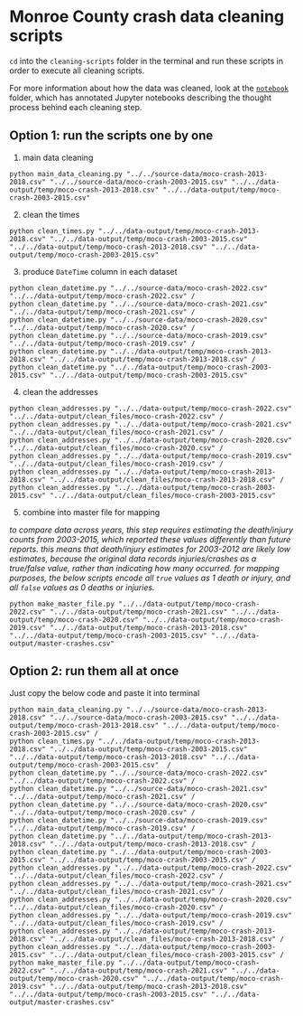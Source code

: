 # Monroe County crash data cleaning scripts

`cd` into the `cleaning-scripts` folder in the terminal and run these scripts in order to execute all cleaning scripts.

For more information about how the data was cleaned, look at the [`notebook`](../notebooks) folder, which has annotated Jupyter notebooks describing the thought process behind each cleaning step.

## Option 1: run the scripts one by one

1. main data cleaning
```curl
python main_data_cleaning.py "../../source-data/moco-crash-2013-2018.csv" "../../source-data/moco-crash-2003-2015.csv" "../../data-output/temp/moco-crash-2013-2018.csv" "../../data-output/temp/moco-crash-2003-2015.csv"
```
2. clean the times
```curl
python clean_times.py "../../data-output/temp/moco-crash-2013-2018.csv" "../../data-output/temp/moco-crash-2003-2015.csv" "../../data-output/temp/moco-crash-2013-2018.csv" "../../data-output/temp/moco-crash-2003-2015.csv"  
```
3. produce `DateTime` column in each dataset
```curl
python clean_datetime.py "../../source-data/moco-crash-2022.csv" "../../data-output/temp/moco-crash-2022.csv" /
python clean_datetime.py "../../source-data/moco-crash-2021.csv" "../../data-output/temp/moco-crash-2021.csv" /
python clean_datetime.py "../../source-data/moco-crash-2020.csv" "../../data-output/temp/moco-crash-2020.csv" /
python clean_datetime.py "../../source-data/moco-crash-2019.csv" "../../data-output/temp/moco-crash-2019.csv" / 
python clean_datetime.py "../../data-output/temp/moco-crash-2013-2018.csv" "../../data-output/temp/moco-crash-2013-2018.csv" / 
python clean_datetime.py "../../data-output/temp/moco-crash-2003-2015.csv" "../../data-output/temp/moco-crash-2003-2015.csv"
```
4. clean the addresses
```curl
python clean_addresses.py "../../data-output/temp/moco-crash-2022.csv" "../../data-output/clean_files/moco-crash-2022.csv" /
python clean_addresses.py "../../data-output/temp/moco-crash-2021.csv" "../../data-output/clean_files/moco-crash-2021.csv" /
python clean_addresses.py "../../data-output/temp/moco-crash-2020.csv" "../../data-output/clean_files/moco-crash-2020.csv" /
python clean_addresses.py "../../data-output/temp/moco-crash-2019.csv" "../../data-output/clean_files/moco-crash-2019.csv" /
python clean_addresses.py "../../data-output/temp/moco-crash-2013-2018.csv" "../../data-output/clean_files/moco-crash-2013-2018.csv" /
python clean_addresses.py "../../data-output/temp/moco-crash-2003-2015.csv" "../../data-output/clean_files/moco-crash-2003-2015.csv" 
```
5. combine into master file for mapping 

*to compare data across years, this step requires estimating the death/injury counts from 2003-2015, which reported these values differently than future reports. this means that death/injury estimates for 2003-2012 are likely low estimates, because the original data records injuries/crashes as a true/false value, rather than indicating how many occurred. for mapping purposes, the below scripts encode all `true` values as 1 death or injury, and all `false` values as 0 deaths or injuries.*
```curl
python make_master_file.py "../../data-output/temp/moco-crash-2022.csv" "../../data-output/temp/moco-crash-2021.csv" "../../data-output/temp/moco-crash-2020.csv" "../../data-output/temp/moco-crash-2019.csv" "../../data-output/temp/moco-crash-2013-2018.csv" "../../data-output/temp/moco-crash-2003-2015.csv" "../../data-output/master-crashes.csv"
```

## Option 2: run them all at once
Just copy the below code and paste it into terminal
```curl
python main_data_cleaning.py "../../source-data/moco-crash-2013-2018.csv" "../../source-data/moco-crash-2003-2015.csv" "../../data-output/temp/moco-crash-2013-2018.csv" "../../data-output/temp/moco-crash-2003-2015.csv" /
python clean_times.py "../../data-output/temp/moco-crash-2013-2018.csv" "../../data-output/temp/moco-crash-2003-2015.csv" "../../data-output/temp/moco-crash-2013-2018.csv" "../../data-output/temp/moco-crash-2003-2015.csv"  /
python clean_datetime.py "../../source-data/moco-crash-2022.csv" "../../data-output/temp/moco-crash-2022.csv" /
python clean_datetime.py "../../source-data/moco-crash-2021.csv" "../../data-output/temp/moco-crash-2021.csv" /
python clean_datetime.py "../../source-data/moco-crash-2020.csv" "../../data-output/temp/moco-crash-2020.csv" /
python clean_datetime.py "../../source-data/moco-crash-2019.csv" "../../data-output/temp/moco-crash-2019.csv" / 
python clean_datetime.py "../../data-output/temp/moco-crash-2013-2018.csv" "../../data-output/temp/moco-crash-2013-2018.csv" / 
python clean_datetime.py "../../data-output/temp/moco-crash-2003-2015.csv" "../../data-output/temp/moco-crash-2003-2015.csv" /
python clean_addresses.py "../../data-output/temp/moco-crash-2022.csv" "../../data-output/clean_files/moco-crash-2022.csv" /
python clean_addresses.py "../../data-output/temp/moco-crash-2021.csv" "../../data-output/clean_files/moco-crash-2021.csv" /
python clean_addresses.py "../../data-output/temp/moco-crash-2020.csv" "../../data-output/clean_files/moco-crash-2020.csv" /
python clean_addresses.py "../../data-output/temp/moco-crash-2019.csv" "../../data-output/clean_files/moco-crash-2019.csv" /
python clean_addresses.py "../../data-output/temp/moco-crash-2013-2018.csv" "../../data-output/clean_files/moco-crash-2013-2018.csv" /
python clean_addresses.py "../../data-output/temp/moco-crash-2003-2015.csv" "../../data-output/clean_files/moco-crash-2003-2015.csv" /
python make_master_file.py "../../data-output/temp/moco-crash-2022.csv" "../../data-output/temp/moco-crash-2021.csv" "../../data-output/temp/moco-crash-2020.csv" "../../data-output/temp/moco-crash-2019.csv" "../../data-output/temp/moco-crash-2013-2018.csv" "../../data-output/temp/moco-crash-2003-2015.csv" "../../data-output/master-crashes.csv" 
```

